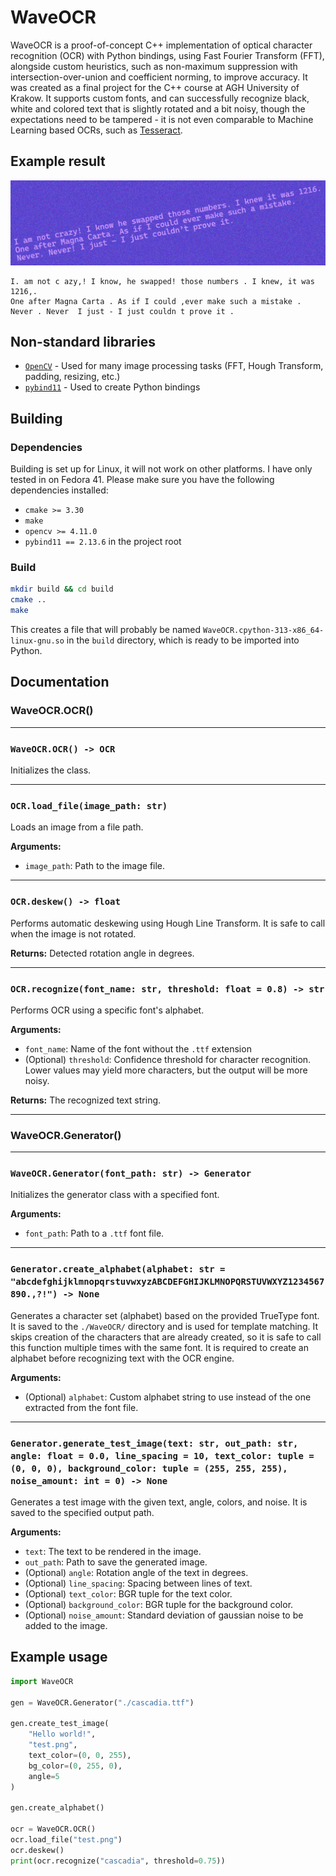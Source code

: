 # WaveOCR

WaveOCR is a proof-of-concept C++ implementation of optical character recognition (OCR) with Python bindings, using Fast Fourier Transform
(FFT), alongside custom heuristics, such as non-maximum suppression with intersection-over-union and coefficient norming,
to improve accuracy. It was created as a final project for the C++ course at AGH University of Krakow. It supports custom
fonts, and can successfully recognize black, white and colored text that is slightly rotated and a bit noisy, though the expectations need to be tampered - it is not even comparable to Machine Learning based OCRs,
such as [Tesseract](https://github.com/tesseract-ocr/tesseract).


## Example result
![img.png](resources/img.png)

```
I. am not c azy,! I know, he swapped! those numbers . I knew, it was 1216,.
One after Magna Carta . As if I could ,ever make such a mistake .
Never . Never  I just - I just couldn t prove it .
```


## Non-standard libraries

- [`OpenCV`](https://opencv.org/) - Used for many image processing tasks (FFT, Hough Transform, padding, resizing, etc.)
- [`pybind11`](https://github.com/pybind/pybind11) - Used to create Python bindings


## Building

### Dependencies
Building is set up for Linux, it will not work on other platforms. I have only tested in on Fedora 41. Please make sure 
you have the following dependencies installed:
- `cmake >= 3.30`
- `make`
- `opencv >= 4.11.0`
- `pybind11 == 2.13.6` in the project root

### Build
```bash
mkdir build && cd build
cmake ..
make
```

This creates a file that will probably be named `WaveOCR.cpython-313-x86_64-linux-gnu.so` in the `build` directory, which is
ready to be imported into Python.


## Documentation

### WaveOCR.OCR()

---
### `WaveOCR.OCR() -> OCR`

Initializes the class.

---
### `OCR.load_file(image_path: str)`

Loads an image from a file path.

**Arguments:**
* `image_path`: Path to the image file.

---

### `OCR.deskew() -> float`

Performs automatic deskewing using Hough Line Transform. It is safe to call when the image is not rotated.

**Returns:**
Detected rotation angle in degrees.

---

### `OCR.recognize(font_name: str, threshold: float = 0.8) -> str`

Performs OCR using a specific font's alphabet.

**Arguments:**

* `font_name`: Name of the font without the `.ttf` extension
* (Optional) `threshold`: Confidence threshold for character recognition. Lower values may yield more characters, but the output will be more noisy.

**Returns:** The recognized text string.

---

### WaveOCR.Generator()

---
### `WaveOCR.Generator(font_path: str) -> Generator`
Initializes the generator class with a specified font.

**Arguments:**
* `font_path`: Path to a `.ttf` font file.

---
### `Generator.create_alphabet(alphabet: str = "abcdefghijklmnopqrstuvwxyzABCDEFGHIJKLMNOPQRSTUVWXYZ1234567890.,?!") -> None`

Generates a character set (alphabet) based on the provided TrueType font. It is saved to the `./WaveOCR/` directory and is used for template matching.
It skips creation of the characters that are already created, so it is safe to call this function multiple times with the same font.
It is required to create an alphabet before recognizing text with the OCR engine.

**Arguments:**
* (Optional) `alphabet`: Custom alphabet string to use instead of the one extracted from the font file.

---

### `Generator.generate_test_image(text: str, out_path: str, angle: float = 0.0, line_spacing = 10, text_color: tuple = (0, 0, 0), background_color: tuple = (255, 255, 255), noise_amount: int = 0) -> None`
Generates a test image with the given text, angle, colors, and noise. It is saved to the specified output path.

**Arguments:**
* `text`: The text to be rendered in the image.
* `out_path`: Path to save the generated image.
* (Optional) `angle`: Rotation angle of the text in degrees.
* (Optional) `line_spacing`: Spacing between lines of text.
* (Optional) `text_color`: BGR tuple for the text color.
* (Optional) `background_color`: BGR tuple for the background color.
* (Optional) `noise_amount`: Standard deviation of gaussian noise to be added to the image.

## Example usage
```python
import WaveOCR

gen = WaveOCR.Generator("./cascadia.ttf")

gen.create_test_image(
    "Hello world!",
    "test.png",
    text_color=(0, 0, 255),
    bg_color=(0, 255, 0),
    angle=5
)

gen.create_alphabet()

ocr = WaveOCR.OCR()
ocr.load_file("test.png")
ocr.deskew()
print(ocr.recognize("cascadia", threshold=0.75))

```
